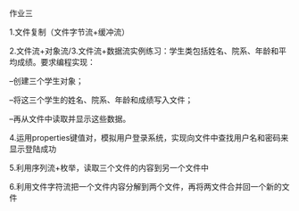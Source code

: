 作业三

1.文件复制（文件字节流+缓冲流）

2.文件流+对象流/3.文件流+数据流实例练习：学生类包括姓名、院系、年龄和平均成绩。要求编程实现：

–创建三个学生对象；

–将这三个学生的姓名、院系、年龄和成绩写入文件；

–再从文件中读取并显示这些数据。

4.运用properties键值对，模拟用户登录系统，实现向文件中查找用户名和密码来显示登陆成功

5.利用序列流+枚举，读取三个文件的内容到另一个文件中

6.利用文件字符流把一个文件内容分解到两个文件，再将两文件合并回一个新的文件